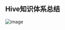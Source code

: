 ## Hive知识体系总结


![image](https://github.com/Tandoy/Bigdata-learn/blob/master/Hive/images/Hive%E7%9F%A5%E8%AF%86%E4%BD%93%E7%B3%BB%E6%80%BB%E7%BB%93.png)
